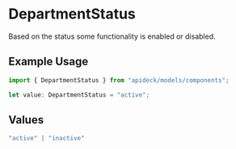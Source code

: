 # DepartmentStatus

Based on the status some functionality is enabled or disabled.

## Example Usage

```typescript
import { DepartmentStatus } from "apideck/models/components";

let value: DepartmentStatus = "active";
```

## Values

```typescript
"active" | "inactive"
```